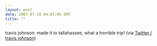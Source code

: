 ```yaml
---
layout: post
date: 2007-07-10 04:07:05 GMT
title: ""
---
```

travis johnson: made it to tallahassee, what a horrible trip! (via <a href="http://twitter.com/travisj/statuses/142375862">Twitter / travis johnson</a>)